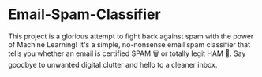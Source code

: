 # Email-Spam-Classifier
This project is a glorious attempt to fight back against spam with the power of Machine Learning! It's a simple, no-nonsense email spam classifier that tells you whether an email is certified SPAM 🗑️ or totally legit HAM 🍖. Say goodbye to unwanted digital clutter and hello to a cleaner inbox.
